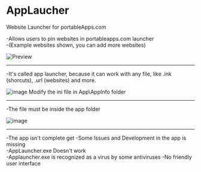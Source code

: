 # AppLaucher
Website Launcher for portableApps.com 

-Allows users to pin websites in portableapps.com launcher    
-(Example websites shown, you can add more websites)

![Preview](https://user-images.githubusercontent.com/83312643/146023677-55377970-aa60-469a-9e57-d53acf7307e7.png) 

---------------------------------------
-It's called app launcher, because it can work with any file, like .ink (shorcuts), .url (websites) and more. 

![image](https://user-images.githubusercontent.com/83312643/146023908-06bdd6bb-9471-465e-b905-b13ea29bb546.png) 
Modify the ini file in App\AppInfo folder

----------------------------------------
-The file must be inside the app folder 

![image](https://user-images.githubusercontent.com/83312643/146024064-a143ba4f-be2f-4020-8f1c-291aaec10484.png) 

---------------------------------------
-The app isn't complete get 
-Some Issues and Development in the app is missing  
-AppLauncher.exe Doesn't work   
-Applauncher.exe is recognized as a virus by some antiviruses 
-No friendly user interface 

